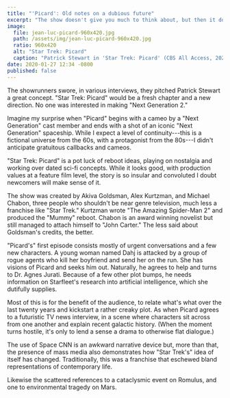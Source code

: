 ```yaml
---
title: "'Picard': Old notes on a dubious future"
excerpt: "The show doesn't give you much to think about, but then it doesn’t try to, either."
image:
  file: jean-luc-picard-960x420.jpg
  path: /assets/img/jean-luc-picard-960x420.jpg
  ratio: 960x420
  alt: "Star Trek: Picard"
  caption: "Patrick Stewart in 'Star Trek: Picard' (CBS All Access, 2020)."
date: 2020-01-27 12:34 -0800
published: false
---
```

The showrunners swore, in various interviews, they pitched Patrick Stewart a great concept. "Star Trek: Picard" would be a fresh chapter and a new direction. No one was interested in making "Next Generation 2."

Imagine my surprise when "Picard" begins with a cameo by a "Next Generation" cast member and ends with a shot of an iconic "Next Generation" spaceship. While I expect a level of continuity---this is a fictional universe from the 60s, with a protagonist from the 80s---I didn't anticipate gratuitous callbacks and cameos.

"Star Trek: Picard" is a pot luck of reboot ideas, playing on nostalgia and working over dated sci-fi concepts. While it looks good, with production values at a feature film level, the story is so insular and convoluted I doubt newcomers will make sense of it.

The show was created by Akiva Goldsman, Alex Kurtzman, and Michael Chabon, three people who shouldn't be near genre television, much less a franchise like "Star Trek." Kurtzman wrote "The Amazing Spider-Man 2" and produced the "Mummy" reboot. Chabon is an award winning novelist but still managed to attach himself to "John Carter." The less said about Goldsman's credits, the better.

"Picard's" first episode consists mostly of urgent conversations and a few new characters. A young woman named Dahj is attacked by a group of rogue agents who kill her boyfriend and send her on the run. She has visions of Picard and seeks him out. Naturally, he agrees to help and turns to Dr. Agnes Jurati. Because of a few other plot bumps, he needs information on Starfleet's research into artificial intelligence, which she dutifully supplies.

Most of this is for the benefit of the audience, to relate what's what over the last twenty years and kickstart a rather creaky plot. As when Picard agrees to a futuristic TV news interview, in a scene where characters sit across from one another and explain recent galactic history. (When the moment turns hostile, it's only to lend a sense a drama to otherwise flat dialogue.)

The use of Space CNN is an awkward narrative device but, more than that, the presence of mass media also demonstrates how "Star Trek's" idea of itself has changed. Traditionally, this was a franchise that eschewed bland representations of contemporary life.

Likewise the scattered references to a cataclysmic event on Romulus, and one to environmental tragedy on Mars.

<!-- The first episode of "Star Trek: Picard" is a pot luck of contemporary reboot ideas, slickly produced and playing on nostalgia and affection. It doesn't give you much to think about, but then it doesn't try to, either. -->

